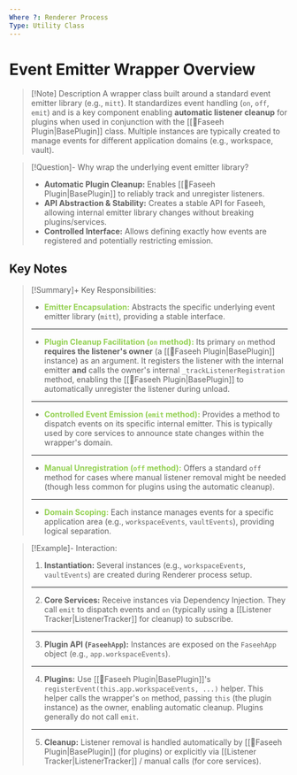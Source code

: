 ```yaml
---
Where ?: Renderer Process
Type: Utility Class
---
```

# Event Emitter Wrapper Overview

> [!Note] Description
> A wrapper class built around a standard event emitter library (e.g., `mitt`). It standardizes event handling (`on`, `off`, `emit`) and is a key component enabling **automatic listener cleanup** for plugins when used in conjunction with the [[🧩Faseeh Plugin|BasePlugin]] class. Multiple instances are typically created to manage events for different application domains (e.g., workspace, vault).

> [!Question]- Why wrap the underlying event emitter library?
> - **Automatic Plugin Cleanup:** Enables [[🧩Faseeh Plugin|BasePlugin]] to reliably track and unregister listeners.
> - **API Abstraction & Stability:** Creates a stable API for Faseeh, allowing internal emitter library changes without breaking plugins/services.
> - **Controlled Interface:** Allows defining exactly how events are registered and potentially restricting emission.
## Key Notes

> [!Summary]+ Key Responsibilities:
> - <span style="font-weight:bold; color:rgb(146, 208, 80)">Emitter Encapsulation:</span> Abstracts the specific underlying event emitter library (`mitt`), providing a stable interface.
> ---
> - <span style="font-weight:bold; color:rgb(146, 208, 80)">Plugin Cleanup Facilitation (`on` method):</span> Its primary `on` method **requires the listener's owner** (a [[🧩Faseeh Plugin|BasePlugin]] instance) as an argument. It registers the listener with the internal emitter **and** calls the owner's internal `_trackListenerRegistration` method, enabling the [[🧩Faseeh Plugin|BasePlugin]] to automatically unregister the listener during unload.
> ---
> - <span style="font-weight:bold; color:rgb(146, 208, 80)">Controlled Event Emission (`emit` method):</span> Provides a method to dispatch events on its specific internal emitter. This is typically used by core services to announce state changes within the wrapper's domain.
> ---
> - <span style="font-weight:bold; color:rgb(146, 208, 80)">Manual Unregistration (`off` method):</span> Offers a standard `off` method for cases where manual listener removal might be needed (though less common for plugins using the automatic cleanup).
> ---
> - <span style="font-weight:bold; color:rgb(146, 208, 80)">Domain Scoping:</span> Each instance manages events for a specific application area (e.g., `workspaceEvents`, `vaultEvents`), providing logical separation.

> [!Example]- Interaction:
> 1.  **Instantiation:** Several instances (e.g., `workspaceEvents`, `vaultEvents`) are created during Renderer process setup.
> ---
> 2.  **Core Services:** Receive instances via Dependency Injection. They call `emit` to dispatch events and `on` (typically using a [[Listener Tracker|ListenerTracker]] for cleanup) to subscribe.
> ---
> 3.  **Plugin API (`FaseehApp`):** Instances are exposed on the `FaseehApp` object (e.g., `app.workspaceEvents`).
> ---
> 4.  **Plugins:** Use [[🧩Faseeh Plugin|BasePlugin]]'s `registerEvent(this.app.workspaceEvents, ...)` helper. This helper calls the wrapper's `on` method, passing `this` (the plugin instance) as the owner, enabling automatic cleanup. Plugins generally do not call `emit`.
> ---
> 5.  **Cleanup:** Listener removal is handled automatically by [[🧩Faseeh Plugin|BasePlugin]] (for plugins) or explicitly via [[Listener Tracker|ListenerTracker]] / manual calls (for core services).
